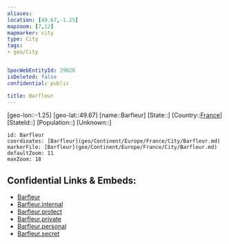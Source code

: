 ```yaml
---
aliases: 
location: [49.67,-1.25]
mapzoom: [7,12] 
mapmarker: city 
type: City
tags:
- geo/City


SpocWebEntityId: 29020
isDeleted: false
confidential: public

title: Barfleur
---
```

[geo-lon::-1.25]
[geo-lat::49.67]
[name::Barfleur]
[State::]
[Country::[France](geo/Continent/Europe/France.md)]
[StateId::]
[Population::]
[Unknown::]


```leaflet
id: Barfleur
coordinates: [Barfleur](geo/Continent/Europe/France/City/Barfleur.md)
markerFile: [Barfleur](geo/Continent/Europe/France/City/Barfleur.md)
defaultZoom: 11 
maxZoom: 18
```


## Confidential Links & Embeds: 
- [Barfleur](../../../../../../_public/geo/Continent/Europe/France/City/Barfleur.md) 
- [Barfleur.internal](../../../../../../_internal/geo/Continent/Europe/France/City/Barfleur.internal.md) 
- [Barfleur.protect](../../../../../../_protect/geo/Continent/Europe/France/City/Barfleur.protect.md) 
- [Barfleur.private](../../../../../../_private/geo/Continent/Europe/France/City/Barfleur.private.md) 
- [Barfleur.personal](../../../../../../_personal/geo/Continent/Europe/France/City/Barfleur.personal.md) 
- [Barfleur.secret](../../../../../../_secret/geo/Continent/Europe/France/City/Barfleur.secret.md) 
